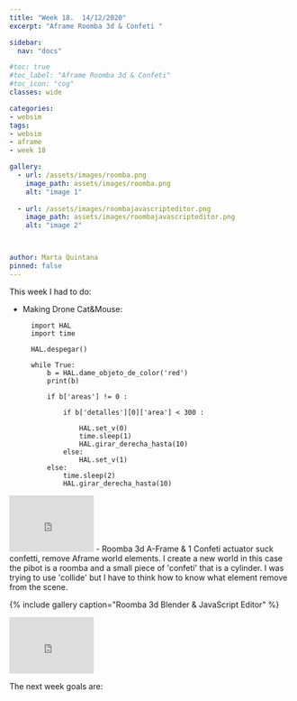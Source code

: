 ```yaml
---
title: "Week 18.  14/12/2020"
excerpt: "Aframe Roomba 3d & Confeti "

sidebar:
  nav: "docs"

#toc: true
#toc_label: "Aframe Roomba 3d & Confeti"
#toc_icon: "cog"
classes: wide

categories:
- websim
tags:
- websim
- aframe
- week 18

gallery:
  - url: /assets/images/roomba.png
    image_path: assets/images/roomba.png
    alt: "image 1"
    
  - url: /assets/images/roombajavascripteditor.png
    image_path: assets/images/roombajavascripteditor.png
    alt: "image 2"



author: Marta Quintana
pinned: false
---
```



This week I had to do:

- Making Drone Cat&Mouse:

        import HAL
        import time

        HAL.despegar()

        while True:
            b = HAL.dame_objeto_de_color('red')
            print(b)

            if b['areas'] != 0 :

                if b['detalles'][0]['area'] < 300 :

                    HAL.set_v(0)
                    time.sleep(1)
                    HAL.girar_derecha_hasta(10)
                else:
                    HAL.set_v(1)
            else:
                time.sleep(2)
                HAL.girar_derecha_hasta(10)


<iframe width="150" height="100" src="https://youtube.com/embed/GSjWZ7usNhc" frameborder="0" allow="autoplay; encrypted-media" allowfullscreen></iframe>
- Roomba 3d A-Frame & 1 Confeti actuator suck confetti, remove Aframe world elements.
  I create a new world in this case the pibot is a roomba and a small piece of 'confeti' that is a cylinder.
  I was trying to use 'collide' but I have to think how to know what element remove from the scene.
  
  {% include gallery caption="Roomba 3d Blender & JavaScript Editor" %}

<iframe width="150" height="100" src="https://youtube.com/embed/xkC_qHXKUDs" frameborder="0" allow="autoplay; encrypted-media" allowfullscreen></iframe>


The next week goals are:
